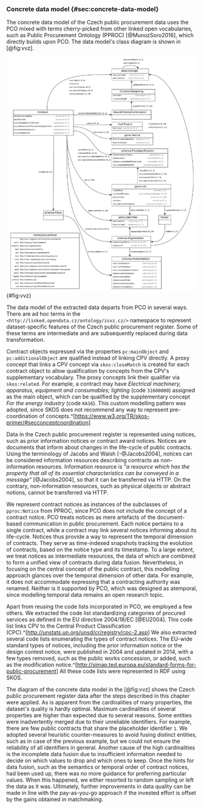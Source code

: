 ### Concrete data model {#sec:concrete-data-model}

The concrete data model of the Czech public procurement data uses the PCO mixed with terms cherry-picked from other linked open vocabularies, such as Public Procurement Ontology (PPROC) [@MunozSoro2016], which directly builds upon PCO.
The data model's class diagram is shown in [@fig:vvz].

![Class diagram of the Czech public procurement data](img/vvz.png){#fig:vvz}

The data model of the extracted data departs from PCO in several ways.
There are ad hoc terms in the `<http://linked.opendata.cz/ontology/isvz.cz/>` namespace to represent dataset-specific features of the Czech public procurement register.
Some of these terms are intermediate and are subsequently replaced during data transformation.

Contract objects expressed via the properties `pc:mainObject` and `pc:additionalObject` are qualified instead of linking CPV directly.
A proxy concept that links a CPV concept via `skos:closeMatch` is created for each contract object to allow qualification by concepts from the CPV's supplementary vocabulary.
The proxy concepts link their qualifier via `skos:related`.
For example, a contract may have *Electrical machinery, apparatus, equipment and consumables; lighting* (code `31600000`) assigned as the main object, which can be qualified by the supplementary concept *For the energy industry* (code `KA16`).
This custom modelling pattern was adopted, since SKOS does not recommend any way to represent pre-coordination of concepts.^[<https://www.w3.org/TR/skos-primer/#secconceptcoordination>]

Data in the Czech public procurement register is represented using notices, such as prior information notices or contract award notices.
Notices are documents that inform about changes in the life-cycle of public contracts.
Using the terminology of Jacobs and Walsh [-@Jacobs2004], notices can be considered information resources describing contracts as non-information resources. 
Information resource is *"a resource which has the property that all of its essential characteristics can be conveyed in a message"* [@Jacobs2004], so that it can be transferred via HTTP.
On the contrary, non-information resources, such as physical objects or abstract notions, cannot be transferred via HTTP.

<!--
TODO: Add a (simplified) diagram of public contract life-cycle in terms of public notices.
-->

We represent contract notices as instances of the subclasses of `pproc:Notice` from PPROC, since PCO does not include the concept of a contract notice.
PCO treats notices as mere artefacts of the document-based communication in public procurement.
Each notice pertains to a single contract, while a contract may link several notices informing about its life-cycle.
Notices thus provide a way to represent the temporal dimension of contracts.
They serve as time-indexed snapshots tracking the evolution of contracts, based on the notice type and its timestamp.
To a large extent, we treat notices as intermediate resources, the data of which are combined to form a unified view of contracts during data fusion.
Nevertheless, in focusing on the central concept of the public contract, this modelling approach glances over the temporal dimension of other data.
For example, it does not accommodate expressing that a contracting authority was renamed.
Neither is it supported by PCO, which was designed as atemporal, since modelling temporal data remains an open research topic.

Apart from reusing the code lists incorporated in PCO, we employed a few others.
We extracted the code list standardizing categories of procured services as defined in the EU directive 2004/18/EC [@EU2004].
This code list links CPV to the Central Product Classification (CPC).^[<http://unstats.un.org/unsd/cr/registry/cpc-2.asp>]
We also extracted several code lists enumerating the types of contract notices.
The EU-wide standard types of notices, including the prior information notice or the design contest notice, were published in 2004 and updated in 2014, with a few types removed, such as the public works concession, or added, such as the modification notice.^[<http://simap.ted.europa.eu/standard-forms-for-public-procurement>]
All these code lists were represented in RDF using SKOS.

The diagram of the concrete data model in the [@fig:vvz] shows the Czech public procurement register data after the steps described in this chapter were applied.
As is apparent from the cardinalities of many properties, the dataset's quality is hardly optimal.
Maximum cardinalities of several properties are higher than expected due to several reasons.
Some entities were inadvertently merged due to their unreliable identifiers.
For example, there are few public contracts that share the placeholder identifier `1`.
We adopted several heuristic counter-measures to avoid fusing distinct entities, such as in case of the previous example, but we could not ensure the reliability of all identifiers in general.
Another cause of the high cardinalities is the incomplete data fusion due to insufficient information needed to decide on which values to drop and which ones to keep.
Once the hints for data fusion, such as the semantics or temporal order of contract notices, had been used up, there was no more guidance for preferring particular values.
When this happened, we either resorted to random sampling or left the data as it was.
Ultimately, further improvements in data quality can be made in line with the pay-as-you-go approach if the invested effort is offset by the gains obtained in matchmaking.

<!--
The temporal nature of the public procurement domain is important because much of the value of this data is transient and decreases as the data ages.
Due to the transient nature of public procurement data, the data that starts as a business opportunity ends up as a historic record.
-->
